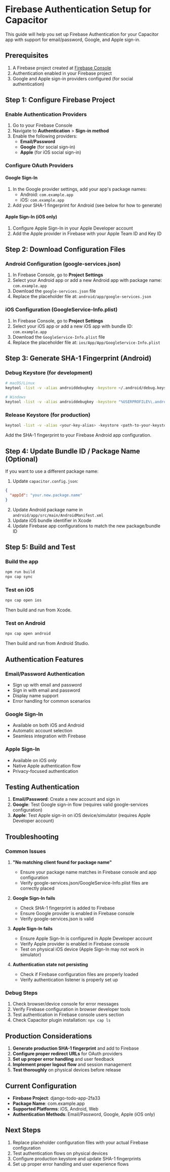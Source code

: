 # Firebase Authentication Setup for Capacitor

This guide will help you set up Firebase Authentication for your Capacitor app with support for email/password, Google, and Apple sign-in.

## Prerequisites

1. A Firebase project created at [Firebase Console](https://console.firebase.google.com/)
2. Authentication enabled in your Firebase project
3. Google and Apple sign-in providers configured (for social authentication)

## Step 1: Configure Firebase Project

### Enable Authentication Providers

1. Go to your Firebase Console
2. Navigate to **Authentication** > **Sign-in method**
3. Enable the following providers:
   - **Email/Password**
   - **Google** (for social sign-in)
   - **Apple** (for iOS social sign-in)

### Configure OAuth Providers

#### Google Sign-In
1. In the Google provider settings, add your app's package names:
   - Android: `com.example.app`
   - iOS: `com.example.app`
2. Add your SHA-1 fingerprint for Android (see below for how to generate)

#### Apple Sign-In (iOS only)
1. Configure Apple Sign-In in your Apple Developer account
2. Add the Apple provider in Firebase with your Apple Team ID and Key ID

## Step 2: Download Configuration Files

### Android Configuration (google-services.json)

1. In Firebase Console, go to **Project Settings**
2. Select your Android app or add a new Android app with package name: `com.example.app`
3. Download the `google-services.json` file
4. Replace the placeholder file at: `android/app/google-services.json`

### iOS Configuration (GoogleService-Info.plist)

1. In Firebase Console, go to **Project Settings**
2. Select your iOS app or add a new iOS app with bundle ID: `com.example.app`
3. Download the `GoogleService-Info.plist` file
4. Replace the placeholder file at: `ios/App/App/GoogleService-Info.plist`

## Step 3: Generate SHA-1 Fingerprint (Android)

### Debug Keystore (for development)
```bash
# macOS/Linux
keytool -list -v -alias androiddebugkey -keystore ~/.android/debug.keystore -storepass android -keypass android

# Windows
keytool -list -v -alias androiddebugkey -keystore "%USERPROFILE%\.android\debug.keystore" -storepass android -keypass android
```

### Release Keystore (for production)
```bash
keytool -list -v -alias <your-key-alias> -keystore <path-to-your-keystore>
```

Add the SHA-1 fingerprint to your Firebase Android app configuration.

## Step 4: Update Bundle ID / Package Name (Optional)

If you want to use a different package name:

1. Update `capacitor.config.json`:
```json
{
  "appId": "your.new.package.name"
}
```

2. Update Android package name in `android/app/src/main/AndroidManifest.xml`
3. Update iOS bundle identifier in Xcode
4. Update Firebase app configurations to match the new package/bundle ID

## Step 5: Build and Test

### Build the app
```bash
npm run build
npx cap sync
```

### Test on iOS
```bash
npx cap open ios
```
Then build and run from Xcode.

### Test on Android
```bash
npx cap open android
```
Then build and run from Android Studio.

## Authentication Features

### Email/Password Authentication
- Sign up with email and password
- Sign in with email and password
- Display name support
- Error handling for common scenarios

### Google Sign-In
- Available on both iOS and Android
- Automatic account selection
- Seamless integration with Firebase

### Apple Sign-In
- Available on iOS only
- Native Apple authentication flow
- Privacy-focused authentication

## Testing Authentication

1. **Email/Password**: Create a new account and sign in
2. **Google**: Test Google sign-in flow (requires valid google-services configuration)
3. **Apple**: Test Apple sign-in on iOS device/simulator (requires Apple Developer account)

## Troubleshooting

### Common Issues

1. **"No matching client found for package name"**
   - Ensure your package name matches in Firebase console and app configuration
   - Verify google-services.json/GoogleService-Info.plist files are correctly placed

2. **Google Sign-In fails**
   - Check SHA-1 fingerprint is added to Firebase
   - Ensure Google provider is enabled in Firebase console
   - Verify google-services.json is valid

3. **Apple Sign-In fails**
   - Ensure Apple Sign-In is configured in Apple Developer account
   - Verify Apple provider is enabled in Firebase console
   - Test on physical iOS device (Apple Sign-In may not work in simulator)

4. **Authentication state not persisting**
   - Check if Firebase configuration files are properly loaded
   - Verify authentication listener is properly set up

### Debug Steps

1. Check browser/device console for error messages
2. Verify Firebase configuration in browser developer tools
3. Test authentication in Firebase console users section
4. Check Capacitor plugin installation: `npx cap ls`

## Production Considerations

1. **Generate production SHA-1 fingerprint** and add to Firebase
2. **Configure proper redirect URLs** for OAuth providers
3. **Set up proper error handling** and user feedback
4. **Implement proper logout flow** and session management
5. **Test thoroughly** on physical devices before release

## Current Configuration

- **Firebase Project**: django-todo-app-2fa33
- **Package Name**: com.example.app
- **Supported Platforms**: iOS, Android, Web
- **Authentication Methods**: Email/Password, Google, Apple (iOS only)

## Next Steps

1. Replace placeholder configuration files with your actual Firebase configuration
2. Test authentication flows on physical devices
3. Configure production keystore and update SHA-1 fingerprints
4. Set up proper error handling and user experience flows 